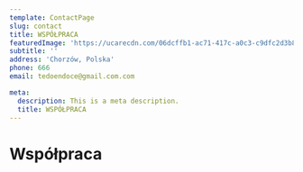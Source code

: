 ```yaml
---
template: ContactPage
slug: contact
title: WSPÓŁPRACA 
featuredImage: 'https://ucarecdn.com/06dcffb1-ac71-417c-a0c3-c9dfc2d3b8c2/'
subtitle: ''
address: 'Chorzów, Polska'
phone: 666
email: tedoendoce@gmail.com.com

meta:
  description: This is a meta description.
  title: WSPÓŁPRACA
---
```


# Współpraca



